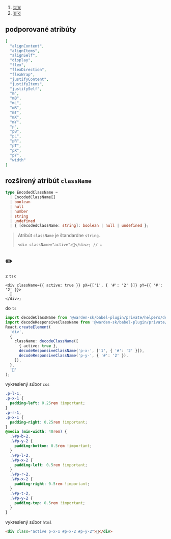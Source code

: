 1. [🇬🇧](./README.md)
1. [🇸🇰](./README.sk.md)
## podporované atribúty
```json
[
  "alignContent",
  "alignItems",
  "alignSelf",
  "display",
  "flex",
  "flexDirection",
  "flexWrap",
  "justifyContent",
  "justifyItems",
  "justifySelf",
  "m",
  "mB",
  "mL",
  "mR",
  "mT",
  "mX",
  "mY",
  "p",
  "pB",
  "pL",
  "pR",
  "pT",
  "pX",
  "pY",
  "width"
]
```
## rozšírený atribút `className`
```ts
type EncodedClassName =
  | EncodedClassName[]
  | boolean
  | null
  | number
  | string
  | undefined
  | { [decodedClassName: string]: boolean | null | undefined };
```
> Atribút `className` je štandardne `string`.
> ```tsx
> <div className="active">👋</div>; // ✏️
> ```
## ✏️
z `tsx`
```tsx
<div className={{ active: true }} pX={['1', { '#': '2' }]} pY={{ '#': '2' }}>
  👋
</div>;
```
do `ts`
```ts
import decodeClassName from '@warden-sk/babel-plugin/private/helpers/decodeClassName';
import decodeResponsiveClassName from '@warden-sk/babel-plugin/private/helpers/decodeResponsiveClassName';
React.createElement(
  'div',
  {
    className: decodeClassName([
      { active: true },
      decodeResponsiveClassName('p-x-', ['1', { '#': '2' }]),
      decodeResponsiveClassName('p-y-', { '#': '2' }),
    ]),
  },
  '👋'
);
```
vykreslený súbor `css`
```css
.p-l-1,
.p-x-1 {
  padding-left: 0.25rem !important;
}
.p-r-1,
.p-x-1 {
  padding-right: 0.25rem !important;
}
@media (min-width: 40rem) {
  .\#p-b-2,
  .\#p-y-2 {
    padding-bottom: 0.5rem !important;
  }
  .\#p-l-2,
  .\#p-x-2 {
    padding-left: 0.5rem !important;
  }
  .\#p-r-2,
  .\#p-x-2 {
    padding-right: 0.5rem !important;
  }
  .\#p-t-2,
  .\#p-y-2 {
    padding-top: 0.5rem !important;
  }
}
```
vykreslený súbor `html`
```html
<div class="active p-x-1 #p-x-2 #p-y-2">👋</div>
```
